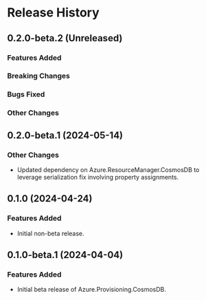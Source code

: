 # Release History

## 0.2.0-beta.2 (Unreleased)

### Features Added

### Breaking Changes

### Bugs Fixed

### Other Changes

## 0.2.0-beta.1 (2024-05-14)

### Other Changes

- Updated dependency on Azure.ResourceManager.CosmosDB to leverage serialization fix involving property assignments.

## 0.1.0 (2024-04-24)

### Features Added

- Initial non-beta release.

## 0.1.0-beta.1 (2024-04-04)

### Features Added

- Initial beta release of Azure.Provisioning.CosmosDB.
